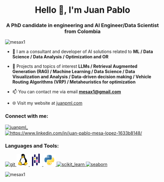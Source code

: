 <h1 align="center">Hello 👋, I'm Juan Pablo</h1>
<h3 align="center">A PhD candidate in engineering and AI Engineer/Data Scientist from Colombia</h3>

<p align="left"> <img src="https://komarev.com/ghpvc/?username=mesax1&label=Profile%20views&color=0e75b6&style=flat" alt="mesax1" /> </p>

- 🔭 I am a consultant and developer of AI solutions related to **ML / Data Science / Data Analysis / Optimization and OR**

- 💬 Projects and topics of interest **LLMs / Retrieval Augmented Generation (RAG) / Machine Learning / Data Science / Data Visualization and Analysis / Data-driven decision making / Vehicle Routing Algorithms (VRP) / Metaheuristics for optimization**

- 📫 You can contact me via email **mesax1@gmail.com**

<!--- - 📄 More information on my CV [(here)](https://drive.google.com/file/d/1QrUt7oJY3ho_-X00nX4CuHx4aEZoWJzc/view?usp=share_link) --->

- 🌐 Visit my website at [juanpml.com](https://juanpml.com)

<h3 align="left">Connect with me:</h3>
<p align="left">
<a href="https://twitter.com/juanpml_" target="blank"><img align="center" src="https://raw.githubusercontent.com/rahuldkjain/github-profile-readme-generator/master/src/images/icons/Social/twitter.svg" alt="juanpml_" height="30" width="40" /></a>
<a href="https://www.linkedin.com/in/juan-pablo-mesa-lopez-1633b8148/" target="blank"><img align="center" src="https://raw.githubusercontent.com/rahuldkjain/github-profile-readme-generator/master/src/images/icons/Social/linked-in-alt.svg" alt="https://www.linkedin.com/in/juan-pablo-mesa-lopez-1633b8148/" height="30" width="40" /></a>
</p>

<h3 align="left">Languages and Tools:</h3>
<p align="left"> <a href="https://git-scm.com/" target="_blank" rel="noreferrer"> <img src="https://www.vectorlogo.zone/logos/git-scm/git-scm-icon.svg" alt="git" width="40" height="40"/> </a> <a href="https://www.linux.org/" target="_blank" rel="noreferrer"> <img src="https://raw.githubusercontent.com/devicons/devicon/master/icons/linux/linux-original.svg" alt="linux" width="40" height="40"/> </a> <a href="https://pandas.pydata.org/" target="_blank" rel="noreferrer"> <img src="https://raw.githubusercontent.com/devicons/devicon/2ae2a900d2f041da66e950e4d48052658d850630/icons/pandas/pandas-original.svg" alt="pandas" width="40" height="40"/> </a> <a href="https://www.python.org" target="_blank" rel="noreferrer"> <img src="https://raw.githubusercontent.com/devicons/devicon/master/icons/python/python-original.svg" alt="python" width="40" height="40"/> </a> <a href="https://scikit-learn.org/" target="_blank" rel="noreferrer"> <img src="https://upload.wikimedia.org/wikipedia/commons/0/05/Scikit_learn_logo_small.svg" alt="scikit_learn" width="40" height="40"/> </a> <a href="https://seaborn.pydata.org/" target="_blank" rel="noreferrer"> <img src="https://seaborn.pydata.org/_images/logo-mark-lightbg.svg" alt="seaborn" width="40" height="40"/> </a> </p>

<p><img align="center" src="https://github-readme-stats.vercel.app/api/top-langs?username=mesax1&show_icons=true&locale=en&layout=compact" alt="mesax1" /></p>
<!---
mesax1/mesax1 is a ✨ special ✨ repository because its `README.md` (this file) appears on your GitHub profile.
You can click the Preview link to take a look at your changes.
--->

